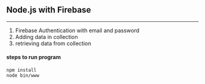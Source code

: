 ## Node.js with Firebase 
________________________

1) Firebase Authentication with email and password
2) Adding data in collection
3) retrieving data from collection

#### steps to run program

```shell
npm install
node bin/www
```
